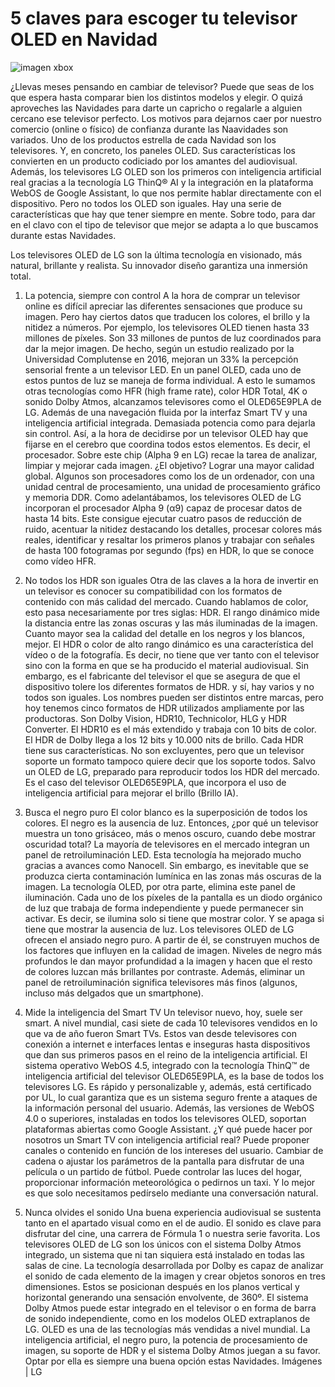 # 5 claves para escoger tu televisor OLED en Navidad
![imagen xbox]({{site.baseurl}}/assets/img/oled.jpg)

¿Llevas meses pensando en cambiar de televisor? Puede que seas de los que espera hasta comparar bien los distintos modelos y elegir. O quizá aproveches las Navidades para darte un capricho o regalarle a alguien cercano ese televisor perfecto. Los motivos para dejarnos caer por nuestro comercio (online o físico) de confianza durante las Naavidades son variados.
Uno de los productos estrella de cada Navidad son los televisores. Y, en concreto, los paneles OLED. Sus características los convierten en un producto codiciado por los amantes del audiovisual. Además, los televisores LG OLED son los primeros con inteligencia artificial real gracias a la tecnología LG ThinQ® AI y la integración en la plataforma WebOS de Google Assistant, lo que nos permite hablar directamente con el dispositivo.
Pero no todos los OLED son iguales. Hay una serie de características que hay que tener siempre en mente. Sobre todo, para dar en el clavo con el tipo de televisor que mejor se adapta a lo que buscamos durante estas Navidades.
 
 
Los televisores OLED de LG son la última tecnología en visionado, más natural, brillante y realista. Su innovador diseño garantiza una inmersión total.
1. La potencia, siempre con control
A la hora de comprar un televisor online es difícil apreciar las diferentes sensaciones que produce su imagen. Pero hay ciertos datos que traducen los colores, el brillo y la nitidez a números. Por ejemplo, los televisores OLED tienen hasta 33 millones de píxeles. Son 33 millones de puntos de luz coordinados para dar la mejor imagen. De hecho, según un estudio realizado por la Universidad Complutense en 2016, mejoran un 33% la percepción sensorial frente a un televisor LED.
En un panel OLED, cada uno de estos puntos de luz se maneja de forma individual. A esto le sumamos otras tecnologías como HFR (high frame rate), color HDR Total, 4K o sonido Dolby Atmos, alcanzamos televisores como el OLED65E9PLA de LG. Además de una navegación fluida por la interfaz Smart TV y una inteligencia artificial integrada. Demasiada potencia como para dejarla sin control.
Así, a la hora de decidirse por un televisor OLED hay que fijarse en el cerebro que coordina todos estos elementos. Es decir, el procesador. Sobre este chip (Alpha 9 en LG) recae la tarea de analizar, limpiar y mejorar cada imagen. ¿El objetivo? Lograr una mayor calidad global. Algunos son procesadores como los de un ordenador, con una unidad central de procesamiento, una unidad de procesamiento gráfico y memoria DDR.
Como adelantábamos, los televisores OLED de LG incorporan el procesador Alpha 9 (α9) capaz de procesar datos de hasta 14 bits. Este consigue ejecutar cuatro pasos de reducción de ruido, acentuar la nitidez destacando los detalles, procesar colores más reales, identificar y resaltar los primeros planos y trabajar con señales de hasta 100 fotogramas por segundo (fps) en HDR, lo que se conoce como vídeo HFR.
2. No todos los HDR son iguales
Otra de las claves a la hora de invertir en un televisor es conocer su compatibilidad con los formatos de contenido con más calidad del mercado. Cuando hablamos de color, esto pasa necesariamente por tres siglas: HDR. El rango dinámico mide la distancia entre las zonas oscuras y las más iluminadas de la imagen. Cuanto mayor sea la calidad del detalle en los negros y los blancos, mejor.
El HDR o color de alto rango dinámico es una característica del vídeo o de la fotografía. Es decir, no tiene que ver tanto con el televisor sino con la forma en que se ha producido el material audiovisual. Sin embargo, es el fabricante del televisor el que se asegura de que el dispositivo tolere los diferentes formatos de HDR. y sí, hay varios y no todos son iguales.
Los nombres pueden ser distintos entre marcas, pero hoy tenemos cinco formatos de HDR utilizados ampliamente por las productoras. Son Dolby Vision, HDR10, Technicolor, HLG y HDR Converter. El HDR10 es el más extendido y trabaja con 10 bits de color. El HDR de Dolby llega a los 12 bits y 10.000 nits de brillo. Cada HDR tiene sus características. No son excluyentes, pero que un televisor soporte un formato tampoco quiere decir que los soporte todos. Salvo un OLED de LG, preparado para reproducir todos los HDR del mercado. Es el caso del televisor OLED65E9PLA, que incorpora el uso de inteligencia artificial para mejorar el brillo (Brillo IA).
3. Busca el negro puro
El color blanco es la superposición de todos los colores. El negro es la ausencia de luz. Entonces, ¿por qué un televisor muestra un tono grisáceo, más o menos oscuro, cuando debe mostrar oscuridad total? La mayoría de televisores en el mercado integran un panel de retroiluminación LED. Esta tecnología ha mejorado mucho gracias a avances como Nanocell.
Sin embargo, es inevitable que se produzca cierta contaminación lumínica en las zonas más oscuras de la imagen. La tecnología OLED, por otra parte, elimina este panel de iluminación. Cada uno de los píxeles de la pantalla es un diodo orgánico de luz que trabaja de forma independiente y puede permanecer sin activar. Es decir, se ilumina solo si tiene que mostrar color. Y se apaga si tiene que mostrar la ausencia de luz.
Los televisores OLED de LG ofrecen el ansiado negro puro. A partir de él, se construyen muchos de los factores que influyen en la calidad de imagen. Niveles de negro más profundos le dan mayor profundidad a la imagen y hacen que el resto de colores luzcan más brillantes por contraste. Además, eliminar un panel de retroiluminación significa televisores más finos (algunos, incluso más delgados que un smartphone).
4. Mide la inteligencia del Smart TV
Un televisor nuevo, hoy, suele ser smart. A nivel mundial, casi siete de cada 10 televisores vendidos en lo que va de año fueron Smart TVs. Estos van desde televisores con conexión a internet e interfaces lentas e inseguras hasta dispositivos que dan sus primeros pasos en el reino de la inteligencia artificial.
El sistema operativo WebOS 4.5, integrado con la tecnología ThinQ™ de inteligencia artificial del televisor OLED65E9PLA, es la base de todos los televisores LG. Es rápido y personalizable y, además, está certificado por UL, lo cual garantiza que es un sistema seguro frente a ataques de la información personal del usuario. Además, las versiones de WebOS 4.0 o superiores, instaladas en todos los televisores OLED, soportan plataformas abiertas como Google Assistant.
¿Y qué puede hacer por nosotros un Smart TV con inteligencia artificial real? Puede proponer canales o contenido en función de los intereses del usuario. Cambiar de cadena o ajustar los parámetros de la pantalla para disfrutar de una película o un partido de fútbol. Puede controlar las luces del hogar, proporcionar información meteorológica o pedirnos un taxi. Y lo mejor es que solo necesitamos pedírselo mediante una conversación natural.
 
5. Nunca olvides el sonido
Una buena experiencia audiovisual se sustenta tanto en el apartado visual como en el de audio. El sonido es clave para disfrutar del cine, una carrera de Fórmula 1 o nuestra serie favorita. Los televisores OLED de LG son los únicos con el sistema Dolby Atmos integrado, un sistema que ni tan siquiera está instalado en todas las salas de cine.
La tecnología desarrollada por Dolby es capaz de analizar el sonido de cada elemento de la imagen y crear objetos sonoros en tres dimensiones. Estos se posicionan después en los planos vertical y horizontal generando una sensación envolvente, de 360º. El sistema Dolby Atmos puede estar integrado en el televisor o en forma de barra de sonido independiente, como en los modelos OLED extraplanos de LG.
OLED es una de las tecnologías más vendidas a nivel mundial. La inteligencia artificial, el negro puro, la potencia de procesamiento de imagen, su soporte de HDR y el sistema Dolby Atmos juegan a su favor. Optar por ella es siempre una buena opción estas Navidades.
Imágenes | LG

